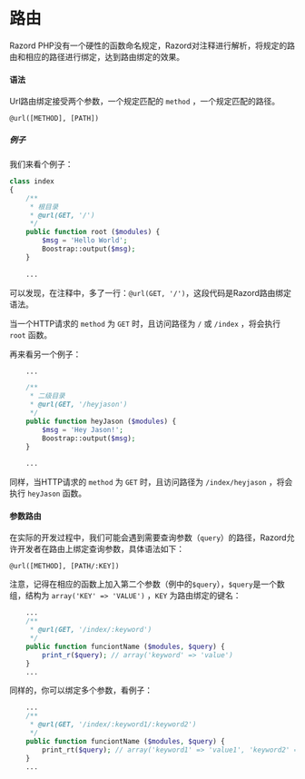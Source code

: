# 路由

Razord PHP没有一个硬性的函数命名规定，Razord对注释进行解析，将规定的路由和相应的路径进行绑定，达到路由绑定的效果。

#### 语法

Url路由绑定接受两个参数，一个规定匹配的 `method` ，一个规定匹配的路径。 

```
@url([METHOD], [PATH])
```

##### 例子

我们来看个例子：

```php
class index
{
    /**
     * 根目录
     * @url(GET, '/')
     */
    public function root ($modules) {
        $msg = 'Hello World';
        Boostrap::output($msg);
    }
    
    ...
```
可以发现，在注释中，多了一行：`@url(GET, '/')`，这段代码是Razord路由绑定语法。

当一个HTTP请求的 `method` 为 `GET` 时，且访问路径为 `/` 或 `/index` ，将会执行 `root` 函数。

再来看另一个例子：
    
```php
    ...

    /**
     * 二级目录
     * @url(GET, '/heyjason')
     */
    public function heyJason ($modules) {
        $msg = 'Hey Jason!';
        Boostrap::output($msg);
    }
    
    ...
```
同样，当HTTP请求的 `method` 为 `GET` 时，且访问路径为 `/index/heyjason` ，将会执行 `heyJason` 函数。

#### 参数路由

在实际的开发过程中，我们可能会遇到需要查询参数（`query`）的路径，Razord允许开发者在路由上绑定查询参数，具体语法如下：

```
@url([METHOD], [PATH/:KEY])
```

注意，记得在相应的函数上加入第二个参数（例中的`$query`），`$query`是一个数组，结构为 `array('KEY' => 'VALUE')` ，`KEY` 为路由绑定的键名：

```php
    ...
    /**
     * @url(GET, '/index/:keyword')
     */
    public function funciontName ($modules, $query) {
        print_r($query); // array('keyword' => 'value')
    }
    ...
```

同样的，你可以绑定多个参数，看例子：

```php
    ...
    /**
     * @url(GET, '/index/:keyword1/:keyword2')
     */
    public function funciontName ($modules, $query) {
        print_rt($query); // array('keyword1' => 'value1', 'keyword2' => 'value2')
    }
    ...
```